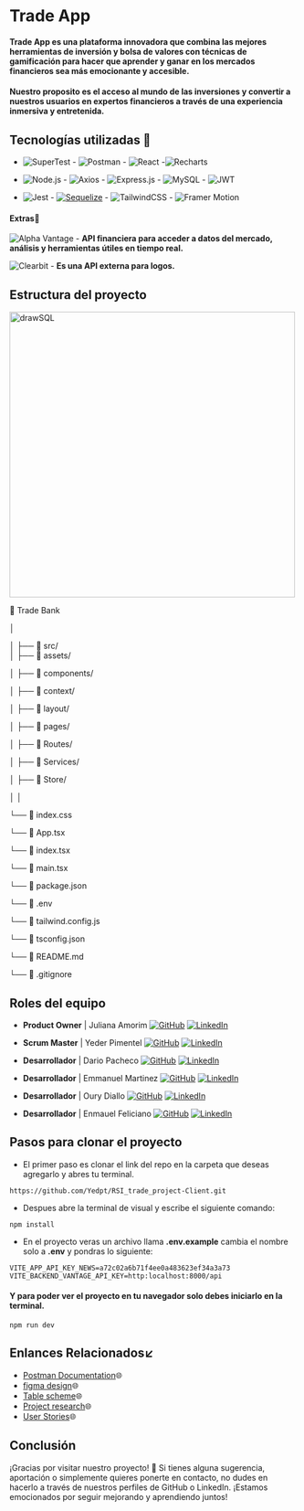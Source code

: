# Trade App
#### Trade App es  una plataforma innovadora que combina las mejores herramientas de inversión y bolsa de valores con técnicas de gamificación para hacer que aprender y ganar en los mercados financieros sea más emocionante y accesible.

#### Nuestro proposito es el acceso al mundo de las inversiones y convertir a nuestros usuarios en expertos financieros a través de una experiencia inmersiva y entretenida.

## Tecnologías utilizadas 🔽

- ![SuperTest](https://img.shields.io/badge/SuperTest-00BFFF?style=for-the-badge&logo=testing-library&logoColor=white)  - ![Postman](https://img.shields.io/badge/Postman-FF6C37?style=for-the-badge&logo=postman&logoColor=white)		- ![React](https://img.shields.io/badge/React-blue?style=for-the-badge&logo=react&logoColor=white)		-![Recharts](https://img.shields.io/badge/Recharts-0088FF?style=for-the-badge&logo=recharts&logoColor=white)

- ![Node.js](https://img.shields.io/badge/Node.js-green?style=for-the-badge&logo=node.js&logoColor=white)		- ![Axios](https://img.shields.io/badge/Axios-5A29E4?style=for-the-badge&logo=axios&logoColor=white)		- ![Express.js](https://img.shields.io/badge/Express.js-4DB33A?style=for-the-badge&logo=express&logoColor=white)		- ![MySQL](https://img.shields.io/badge/MySQL-4479A1?style=for-the-badge&logo=mysql&logoColor=white)		- ![JWT](https://img.shields.io/badge/JWT-000000?style=for-the-badge&logo=json-web-tokens&logoColor=white)

- ![Jest](https://img.shields.io/badge/Jest-C21325?style=for-the-badge&logo=jest&logoColor=white)		- [![Sequelize](https://img.shields.io/badge/Sequelize-5272B4?style=for-the-badge&logo=sequelize&logoColor=white)](https://sequelize.org/) - ![TailwindCSS](https://img.shields.io/badge/TailwindCSS-38BDF8?style=for-the-badge&logo=tailwindcss&logoColor=white) - ![Framer Motion](https://img.shields.io/badge/Framer%20Motion-0055FF?style=for-the-badge&logo=framer&logoColor=white)

 #### Extras🔽

![Alpha Vantage](https://img.shields.io/badge/Alpha%20Vantage-%23005C99.svg?style=for-the-badge&logo=alpha&logoColor=white) - **API financiera para acceder a datos del mercado, análisis y herramientas útiles en tiempo real.**

![Clearbit](https://img.shields.io/badge/Clearbit-%230000FF.svg?style=for-the-badge&logo=clearbit&logoColor=white) -  **Es una API externa para logos.**

## Estructura del proyecto

<img src="https://github.com/user-attachments/assets/42890729-8d1e-41f6-812b-f22f718e24f8" alt="drawSQL" width="500px">


📁 Trade Bank

│

│
├── 📁 src/                      
│   ├── 📁 assets/          

│   ├── 📁 components/      

│   ├── 📁 context/ 

│   ├── 📁 layout/

│   ├── 📁 pages/   	

│   ├── 📁 Routes/			

│   ├── 📁 Services/

│   ├── 📁 Store/    

│   │			
 
└──  📄  index.css

└──  📄 App.tsx  

└──  📄 index.tsx   

└──  📄 main.tsx     
   
└──  📄 package.json  

└── 📄 .env  

└──  📄 tailwind.config.js  

└── 📄 tsconfig.json  

└── 📄 README.md    

└── 📄 .gitignore               

## Roles del equipo

- **Product Owner** | Juliana Amorim  [![GitHub](https://img.shields.io/badge/GitHub-%23181717.svg?style=for-the-badge&logo=github&logoColor=white)](https://github.com/juamrm)		[![LinkedIn](https://img.shields.io/badge/LinkedIn-%230077B5.svg?style=for-the-badge&logo=linkedin&logoColor=white)](https://www.linkedin.com/in/julianaamrm/)



- **Scrum Master** | Yeder Pimentel [![GitHub](https://img.shields.io/badge/GitHub-000?style=for-the-badge&logo=github&logoColor=white)](https://github.com/Yedpt) 		[![LinkedIn](https://img.shields.io/badge/LinkedIn-0077B5?style=for-the-badge&logo=linkedin&logoColor=white)](https://www.linkedin.com/in/yeder-pimentel/) 


- **Desarrollador** | Dario Pacheco [![GitHub](https://img.shields.io/badge/GitHub-000?style=for-the-badge&logo=github&logoColor=white)](https://github.com/Dario3111)		[![LinkedIn](https://img.shields.io/badge/LinkedIn-0077B5?style=for-the-badge&logo=linkedin&logoColor=white)](https://www.linkedin.com/in/dario3pacheco/) 


- **Desarrollador** | Emmanuel Martinez [![GitHub](https://img.shields.io/badge/GitHub-000?style=for-the-badge&logo=github&logoColor=white)](https://github.com/Rada749)		[![LinkedIn](https://img.shields.io/badge/LinkedIn-0077B5?style=for-the-badge&logo=linkedin&logoColor=white)](https://www.linkedin.com/in/emmanuelmartinezsalazar/)

- **Desarrollador** | Oury Diallo  [![GitHub](https://img.shields.io/badge/GitHub-000?style=for-the-badge&logo=github&logoColor=white)](https://github.com/Diallo2024)		[![LinkedIn](https://img.shields.io/badge/LinkedIn-0077B5?style=for-the-badge&logo=linkedin&logoColor=white)](https://www.linkedin.com/in/diallo-consulting/)


- **Desarrollador** | Enmauel Feliciano  [![GitHub](https://img.shields.io/badge/GitHub-000?style=for-the-badge&logo=github&logoColor=white)](https://github.com/EnmanuelFL)		[![LinkedIn](https://img.shields.io/badge/LinkedIn-0077B5?style=for-the-badge&logo=linkedin&logoColor=white)](https://www.linkedin.com/in/enmanuelfeliciano/)

 ## Pasos para clonar el proyecto
- El primer paso es clonar el link del repo en la carpeta que deseas agregarlo y abres tu terminal.

````
https://github.com/Yedpt/RSI_trade_project-Client.git
````
- Despues abre la terminal de visual y escribe el siguiente comando:

````
npm install
````
- En el proyecto veras un archivo llama **.env.example** cambia el nombre solo a **.env** y pondras lo siguiente:

````
VITE_APP_API_KEY_NEWS=a72c02a6b71f4ee0a483623ef34a3a73
VITE_BACKEND_VANTAGE_API_KEY=http:localhost:8000/api
````
#### Y para poder ver el proyecto en tu navegador solo debes iniciarlo en la terminal.
````
npm run dev
````

## Enlances Relacionados↙️
- [Postman Documentation](http://https://web.postman.co/workspace/1e3a550f-f89f-4c66-86f3-5606d34fafe7/documentation/37812533-41e9e251-84b1-4bbc-b8f2-e9dcca73951a  "Postman Documentation")🌐
- [figma design](http://https://www.figma.com/design/36Pn3wV9gTgkrqburm6wF6/RSI?node-id=199-24493&p=f&t=UgkVKt8haZKnk3OV-0 "figma design")🌐
- [Table scheme](http://https://drawsql.app/teams/f5-5/diagrams/rsi-trade "Table scheme")🌐
- [Project research](http:/https://www.notion.so/RSI-Proyecto-Plataforma-de-Gamificaci-n-Trading-Bolsa-1425abc34d928055a2d6e48fcd27ae94/ "Project research")🌐
- [User Stories](http:/https://cdn.discordapp.com/attachments/1308348693706969093/1310925977542463618/Historias_de_usuarios.png?ex=676356b4&is=67620534&hm=f2de72b94b3915782274a0d0c777838cb12405d4b4771a42e783899ea3560cba&/ "User Stories")🌐

## Conclusión
¡Gracias por visitar nuestro proyecto! 🚀
Si tienes alguna sugerencia, aportación o simplemente quieres ponerte en contacto, no dudes en hacerlo a través de nuestros perfiles de GitHub o LinkedIn. ¡Estamos emocionados por seguir mejorando y aprendiendo juntos!


